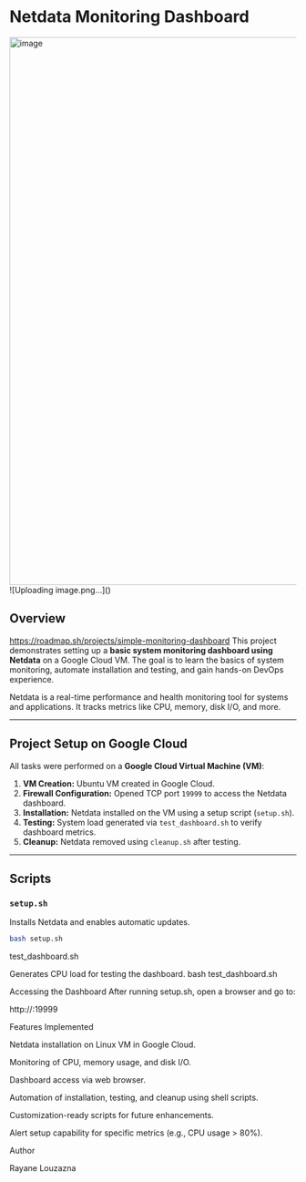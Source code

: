 # Netdata Monitoring Dashboard
<img width="1852" height="962" alt="image" src="https://github.com/user-attachments/assets/7b784577-9c80-448b-9bea-6fc61164534b" />
![Uploading image.png…]()

## Overview
https://roadmap.sh/projects/simple-monitoring-dashboard
This project demonstrates setting up a **basic system monitoring dashboard using Netdata** on a Google Cloud VM. The goal is to learn the basics of system monitoring, automate installation and testing, and gain hands-on DevOps experience.

Netdata is a real-time performance and health monitoring tool for systems and applications. It tracks metrics like CPU, memory, disk I/O, and more.

---

## Project Setup on Google Cloud

All tasks were performed on a **Google Cloud Virtual Machine (VM)**:

1. **VM Creation:** Ubuntu VM created in Google Cloud.
2. **Firewall Configuration:** Opened TCP port `19999` to access the Netdata dashboard.
3. **Installation:** Netdata installed on the VM using a setup script (`setup.sh`).
4. **Testing:** System load generated via `test_dashboard.sh` to verify dashboard metrics.
5. **Cleanup:** Netdata removed using `cleanup.sh` after testing.

---

## Scripts

### `setup.sh`
Installs Netdata and enables automatic updates.  
```bash
bash setup.sh
````

test_dashboard.sh

Generates CPU load for testing the dashboard.
bash test_dashboard.sh


Accessing the Dashboard
After running setup.sh, open a browser and go to:

http://<your-vm-ip>:19999


Features Implemented

Netdata installation on Linux VM in Google Cloud.

Monitoring of CPU, memory usage, and disk I/O.

Dashboard access via web browser.

Automation of installation, testing, and cleanup using shell scripts.

Customization-ready scripts for future enhancements.

Alert setup capability for specific metrics (e.g., CPU usage > 80%).



Author

Rayane Louzazna
